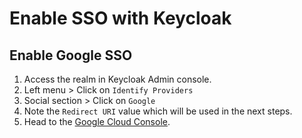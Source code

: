 # Enable SSO with Keycloak

## Enable Google SSO

1. Access the realm in Keycloak Admin console.
2. Left menu > Click on `Identify Providers`
3. Social section > Click on `Google`
4. Note the `Redirect URI` value which will be used in the next steps.
5. Head to the [Google Cloud Console].

<!-- References -->

[Google Cloud Console]: https://console.cloud.google.com/apis/dashboard